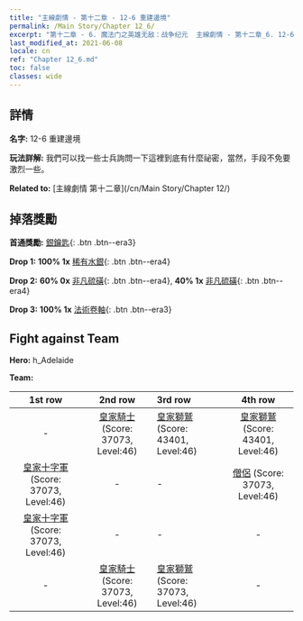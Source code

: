 ```yaml
---
title: "主線劇情 - 第十二章 - 12-6 重建邊境"
permalink: /Main Story/Chapter 12_6/
excerpt: "第十二章 - 6. 魔法门之英雄无敌：战争纪元  主線劇情 - 第十二章_6. 12-6 重建邊境"
last_modified_at: 2021-06-08
locale: cn
ref: "Chapter 12_6.md"
toc: false
classes: wide
---
```


## 詳情

 **名字:** 12-6 重建邊境

 **玩法詳解:** 我們可以找一些士兵詢問一下這裡到底有什麼祕密，當然，手段不免要激烈一些。

 **Related to:** [主線劇情 第十二章](/cn/Main Story/Chapter 12/)

## 掉落獎勵

 **首通獎勵:** [銀鑰匙](/cn/Items/con_693/){: .btn .btn--era3}

 **Drop 1:** **100% 1x** [稀有水銀](/cn/Items/mat_42/){: .btn .btn--era4}

 **Drop 2:** **60% 0x** [非凡硫磺](/cn/Items/mat_36/){: .btn .btn--era4}, **40% 1x** [非凡硫磺](/cn/Items/mat_36/){: .btn .btn--era4}

 **Drop 3:** **100% 1x** [法術卷軸](/cn/Items/con_694/){: .btn .btn--era3}


## Fight against Team
 **Hero:** h_Adelaide

 **Team:**


  | 1st row | 2nd row | 3rd row | 4th row |
  |:----:|:----:|:----|:----:|
  | - | [皇家騎士](/cn/units/Cavalier/) (Score: 37073, Level:46)  | [皇家獅鷲](/cn/units/Griffin/) (Score: 43401, Level:46)  | [皇家獅鷲](/cn/units/Griffin/) (Score: 43401, Level:46)  |
  | [皇家十字軍](/cn/units/Swordsman/) (Score: 37073, Level:46)  | - | - | [僧侶](/cn/units/Monk/) (Score: 37073, Level:46)  |
  | [皇家十字軍](/cn/units/Swordsman/) (Score: 37073, Level:46)  | - | - | - |
  | - | [皇家騎士](/cn/units/Cavalier/) (Score: 37073, Level:46)  | [皇家獅鷲](/cn/units/Griffin/) (Score: 37073, Level:46)  | - |


